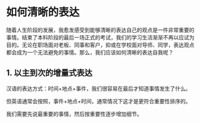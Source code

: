 # 如何清晰的表达

随着人生阶段的发展，我愈发感受到能够清晰的表达自己的观点是一件非常重要的事情。结束了本科阶段的最后一场正式的考试，我们的学习生活渐渐不再以应试为目的。无论在职场面对老板、同事和客户，抑或在学校面对导师、同学，表达观点都会成为一个无法避免的事情。那么，我们应该如何清晰的表达自我呢？

## 1. 以主到次的增量式表达

汉语的表达方式：时间+地点+事件，我们很容易在最后才知道事情发生了什么。

但英语通常会按照，事件+地点+时间，通常情况下这才是更符合重要性排序的。

我们需要先说最重要的事情，然后按重要性逐步增加细节。